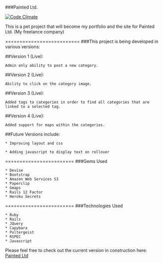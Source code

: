 ###Painted Ltd.	

[![Code Climate](https://codeclimate.com/github/painted/paintedsite/badges/gpa.svg)](https://codeclimate.com/github/painted/paintedsite)

This is a pet project that will become my portfolio and the site for Painted Ltd. (My freelance company)

==========================
###This project is being developed in various versions:

##Version 1 (Live):

	Admin only ability to post a new category.

##Version 2 (Live):

	Ability to click on the category image.

##Version 3 (Live): 

	Added tags to categories in order to find all categories that are linked to a selected tag.

##Version 4 (Live):

	Added support for maps within the categories.

##Future Versions include:

	* Improving layout and css

	* Adding javascript to display text on rollover

========================
###Gems Used
	
	* Devise
	* Bootstrap
	* Amazon Web Services S3
	* Paperclip
	* Gmaps
	* Rails 12 Factor
	* Heroku Secrets

========================
###Technologies Used

	* Ruby
	* Rails
	* JQuery
	* Capybara
	* Poltergeist
	* RSPEC
	* Javascript


Please feel free to check out the current version in construction here: [Painted Ltd]


[Painted Ltd]:https://painted.herokuapp.com/